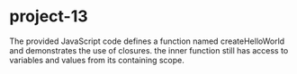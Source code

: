 # project-13
The provided JavaScript code defines a function named createHelloWorld and demonstrates the use of closures.
the inner function still has access to variables and values from its containing scope.